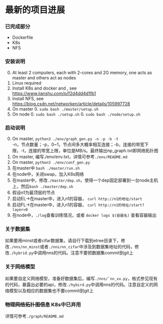 # 最新的项目进展
### 已完成部分
- Dockerfile
- K8s
- NFS
### 安装说明
0. At least 2 computers, each with 2-cores and 2G memory, one acts as master and others act as nodes
0. Linux required
0. Install K8s and docker and , see https://www.jianshu.com/p/f2d4dd4d1fb1
0. Install NFS, see https://blog.csdn.net/networken/article/details/105997728
0. On master
    0. ```sudo bash ./master/setup.sh```
0. On node
    0. ```sudo bash ./setup.sh```
    0. ```sudo bash ./node/setup.sh```
### 启动说明
0. On master, ```python3 ./env/graph_gen.py -n -p -b -t```  
    -n，节点数量；-p，0~1，节点间多大概率相互连接；-b，连接的带宽下限，-t，连接的带宽上限，单位是MB/s。最终输出np_graph.txt即网络拓扑图  
0. On master, 编写./env/env.txt，详情可参考```./env/README.md```  
0. On master, ```python3 ./env/conf_gen.py```  
0. 在master中 ```bash ./master/run.sh```  
0. 在node中，关闭swap，加入K8s网络  
0. 在master中，修改```./master/dep.sh```，使得一个dep固定部署到一台node主机上，然后```bash ./master/dep.sh```  
0. 假设n1为最顶层的节点  
0. 启动EL->在master中，进入n1的容器， ```curl http://n1的地址/start```  
0. 启动FL->在master中，进入n1的容器， ```curl http://n1的地址/start?layer=0```  
0. 在node中，```./log```查看训练情况，或者 ```docker logs $(容器名)``` 查看容器输出  
### 关于数据集
如果要用minst或者cifar数据集，请自行下载到etree目录下，修改```./nns/nn_minst```或者```./nns/nn_cifar```中涉及到数据集地址的代码，修改```./hybrid.py```中调用nns的代码。注意不要把数据集commit到git上
### 关于网络模型
如果要自定义网络模型，准备好数据集后，编写```./nns/`nn_xx.py```，格式参见现有的代码，暴露出必要的api，修改```./hybird.py```中调用nns的代码。注意自定义的网络模型以及相应的数据集也不要commit到git上
### ~~物理网络拓扑图信息~~ K8s中已弃用
详情可参考`./graph/README.md`

